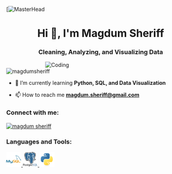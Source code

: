 [![MasterHead](https://nodusanalytics.com/wp-content/uploads/2021/03/bi-dashboard-for-website.gif)

<h1 align="center">Hi 👋, I'm Magdum Sheriff</h1>
<h3 align="center">Cleaning, Analyzing, and Visualizing Data</h3>
<img align="right" alt="Coding" width="400" src="https://media.tenor.com/-UygBh3nnfEAAAAC/coding.gif">


<p align="left"> <img src="https://komarev.com/ghpvc/?username=magdumsheriff&label=Profile%20views&color=0e75b6&style=flat" alt="magdumsheriff" /> </p>

- 🌱 I’m currently learning **Python, SQL, and Data Visualization**

- 📫 How to reach me **magdum.sheriff@gmail.com**

<h3 align="left">Connect with me:</h3>
<p align="left">
<a href="https://linkedin.com/in/magdum sheriff" target="blank"><img align="center" src="https://raw.githubusercontent.com/rahuldkjain/github-profile-readme-generator/master/src/images/icons/Social/linked-in-alt.svg" alt="magdum sheriff" height="30" width="40" /></a>
</p>

<h3 align="left">Languages and Tools:</h3>
<p align="left"> <a href="https://www.mysql.com/" target="_blank" rel="noreferrer"> <img src="https://raw.githubusercontent.com/devicons/devicon/master/icons/mysql/mysql-original-wordmark.svg" alt="mysql" width="40" height="40"/> </a> <a href="https://www.postgresql.org" target="_blank" rel="noreferrer"> <img src="https://raw.githubusercontent.com/devicons/devicon/master/icons/postgresql/postgresql-original-wordmark.svg" alt="postgresql" width="40" height="40"/> </a> <a href="https://www.python.org" target="_blank" rel="noreferrer"> <img src="https://raw.githubusercontent.com/devicons/devicon/master/icons/python/python-original.svg" alt="python" width="40" height="40"/> </a> </p>



